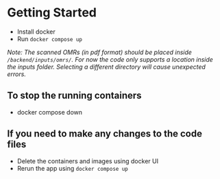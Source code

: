 # Getting Started

- Install docker
- Run `docker compose up`

*Note: The scanned OMRs (in pdf format) should be placed inside `/backend/inputs/omrs/`. For now the code only supports a location inside the inputs folder. Selecting a different directory will cause unexpected errors.*

## To stop the running containers
- docker compose down

## If you need to make any changes to the code files
- Delete the containers and images using docker UI
- Rerun the app using `docker compose up`